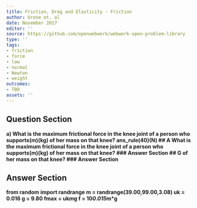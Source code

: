 ```yaml
---
title: Friction, Drag and Elasticity - Friction
author: Urone et. al
date: November 2017
editor: ''
source: https://github.com/openwebwork/webwork-open-problem-library
type: ''
tags:
- friction
- force
- law
- normal
- Newton
- weight
outcomes:
- TBD
assets: ''
---
```


## Question Section 

<b>
a) What is the maximum frictional force in the knee joint of a person who supports(m)(kg) of her mass on that knee? 
ans_rule(40)(N)
## A
What is the maximum frictional force in the knee joint of a person who supports(m)(kg) of her mass on that knee? 
### Answer Section
## G
of her mass on that knee? 
### Answer Section


## Answer Section

from random import randrange
m = randrange(39.00,99.00,3.08)
uk = 0.016
g = 9.80
fmax = uk*m*g
f = 10*0.015*m*g